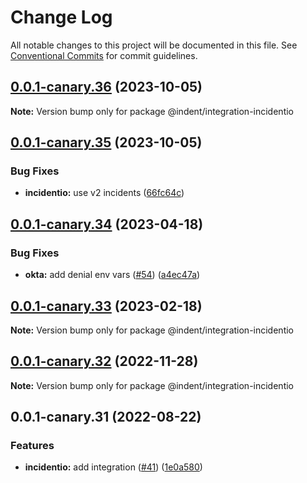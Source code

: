 # Change Log

All notable changes to this project will be documented in this file.
See [Conventional Commits](https://conventionalcommits.org) for commit guidelines.

## [0.0.1-canary.36](https://github.com/indentapis/integrations/compare/@indent/integration-incidentio@0.0.1-canary.35...@indent/integration-incidentio@0.0.1-canary.36) (2023-10-05)

**Note:** Version bump only for package @indent/integration-incidentio





## [0.0.1-canary.35](https://github.com/indentapis/integrations/compare/@indent/integration-incidentio@0.0.1-canary.34...@indent/integration-incidentio@0.0.1-canary.35) (2023-10-05)


### Bug Fixes

* **incidentio:** use v2 incidents ([66fc64c](https://github.com/indentapis/integrations/commit/66fc64c738cf80cf546aa575ab5f98c7e39d7839))





## [0.0.1-canary.34](https://github.com/indentapis/integrations/compare/@indent/integration-incidentio@0.0.1-canary.33...@indent/integration-incidentio@0.0.1-canary.34) (2023-04-18)


### Bug Fixes

* **okta:** add denial env vars ([#54](https://github.com/indentapis/integrations/issues/54)) ([a4ec47a](https://github.com/indentapis/integrations/commit/a4ec47ab5a9d34e85c458333425d8bd5657a6a69))





## [0.0.1-canary.33](https://github.com/indentapis/integrations/compare/@indent/integration-incidentio@0.0.1-canary.32...@indent/integration-incidentio@0.0.1-canary.33) (2023-02-18)

**Note:** Version bump only for package @indent/integration-incidentio





## [0.0.1-canary.32](https://github.com/indentapis/integrations/compare/@indent/integration-incidentio@0.0.1-canary.31...@indent/integration-incidentio@0.0.1-canary.32) (2022-11-28)

**Note:** Version bump only for package @indent/integration-incidentio





## 0.0.1-canary.31 (2022-08-22)


### Features

* **incidentio:** add integration ([#41](https://github.com/indentapis/integrations/issues/41)) ([1e0a580](https://github.com/indentapis/integrations/commit/1e0a5808c49e494aa07a21f0aea3b29489ec39fd))
